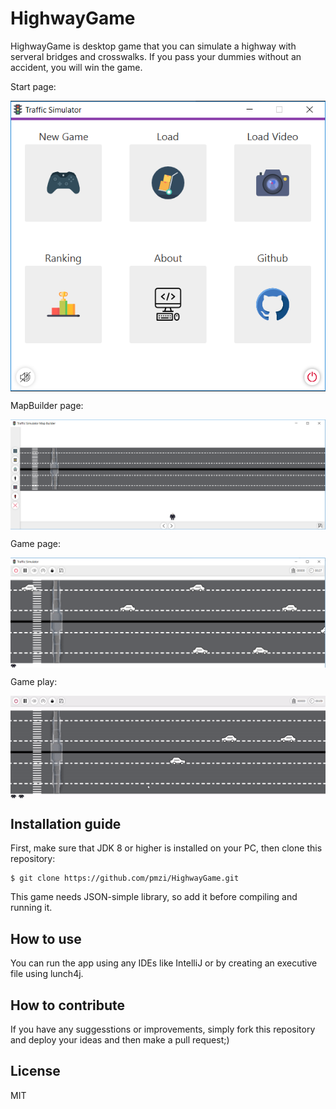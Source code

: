 # HighwayGame
HighwayGame is desktop game that you can simulate a highway with serveral bridges and crosswalks. If you pass your dummies without an accident, you will win the game.

Start page:

<img alt='Start page of the game' style='display:block; margin:auto;' src='https://raw.githubusercontent.com/pmzi/HighwayGame/master/src/sample/assets/appImages/java1.PNG' />

MapBuilder page:

<img alt='MapBuilder page of the game' style='display:block; margin:auto;' src='https://raw.githubusercontent.com/pmzi/HighwayGame/master/src/sample/assets/appImages/java2.PNG' />

Game page:

<img alt='Game page' style='display:block; margin:auto;' src='https://raw.githubusercontent.com/pmzi/HighwayGame/master/src/sample/assets/appImages/java3.PNG' />

Game play:

<img alt='Game page' style='display:block; margin:auto;' src='https://raw.githubusercontent.com/pmzi/HighwayGame/master/src/sample/assets/appImages/game.gif' />

## Installation guide
First, make sure that JDK 8 or higher is installed on your PC, then clone this repository:
```
$ git clone https://github.com/pmzi/HighwayGame.git
```
This game needs JSON-simple library, so add it before compiling and running it.

## How to use
You can run the app using any IDEs like IntelliJ or by creating an executive file using lunch4j.

## How to contribute
If you have any suggesstions or improvements, simply fork this repository and deploy your ideas and then make a pull request;)

## License
MIT